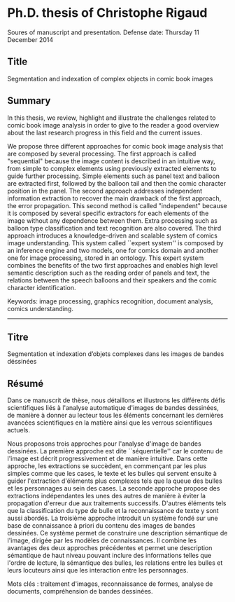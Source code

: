 Ph.D. thesis of Christophe Rigaud
================

Soures of manuscript and presentation.
Defense date: Thursday 11 December 2014

Title
---------------
Segmentation and indexation of complex objects in comic book images


Summary
--------------

In this thesis, we review, highlight and illustrate the challenges related to comic book image analysis in order to give to the reader a good overview about the last research progress in this field and the current issues.

We propose three different approaches for comic book image analysis that are composed by several processing.
The first approach is called "sequential" because the image content is described in an intuitive way, from simple to complex elements using previously extracted elements to guide further processing.
Simple elements such as panel text and balloon are extracted first, followed by the balloon tail and then the comic character position in the panel.
The second approach addresses independent information extraction to recover the main drawback of the first approach, the error propagation.
This second method is called "independent" because it is composed by several specific extractors for each elements of the image without any dependence between them.
Extra processing such as balloon type classification and text recognition are also covered.
The third approach introduces a knowledge-driven and scalable system of comics image understanding.
This system called ``expert system'' is composed by an inference engine and two models, one for comics domain and another one for image processing, stored in an ontology.
This expert system combines the benefits of the two first approaches and enables high level semantic description such as the reading order of panels and text, the relations between the speech balloons and their speakers and the comic character identification.

Keywords: image processing, graphics recognition, document analysis, comics understanding.

-------------------------------------------------

Titre
---------------
Segmentation et indexation d’objets complexes dans les images de bandes déssinées

Résumé
------------

Dans ce manuscrit de thèse, nous détaillons et illustrons les différents défis scientifiques liés à l'analyse automatique d'images de bandes dessinées, de manière à donner au lecteur tous les éléments concernant les dernières avancées scientifiques en la matière ainsi que les verrous scientifiques actuels.

Nous proposons trois approches pour l'analyse d'image de bandes dessinées.
La première approche est dite ``séquentielle'' car le contenu de l'image est décrit progressivement et de manière intuitive.
Dans cette approche, les extractions se succèdent, en commençant par les plus simples comme que les cases, le texte et les bulles qui servent ensuite à guider l'extraction d'éléments plus complexes tels que la queue des bulles et les personnages au sein des cases.
La seconde approche propose des extractions indépendantes les unes des autres de manière à éviter la propagation d'erreur due aux traitements successifs.
D'autres éléments tels que la classification du type de bulle et la reconnaissance de texte y sont aussi abordés.
La troisième approche introduit un système fondé sur une base de connaissance à priori du contenu des images de bandes dessinées.
Ce système permet de construire une description sémantique de l'image, dirigée par les modèles de connaissances.
Il combine les avantages des deux approches précédentes et permet une description sémantique de haut niveau pouvant inclure des informations telles que l'ordre de lecture, la sémantique des bulles, les relations entre les bulles et leurs locuteurs ainsi que les interaction entre les personnages.


Mots clés : traitement d'images, reconnaissance de formes, analyse de documents, compréhension de bandes dessinées.
